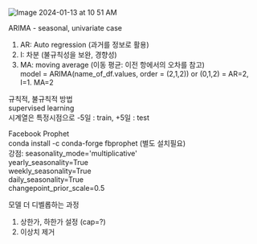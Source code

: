 

![Image 2024-01-13 at 10 51 AM](https://github.com/scottmsoh/ref_ML/assets/112598791/88e7e534-ddab-419f-b0a5-7e23c0ff0c90)



ARIMA - seasonal, univariate case</br>
1. AR: Auto regression (과거를 정보로 활용)</br>
2. I: 차분 (불규칙성을 보완, 경향성)</br>
3. MA: moving average (이동 평균: 이전 항에서의 오차를 참고)</br>
model = ARIMA(name_of_df.values, order = (2,1,2)) or (0,1,2) = AR=2, I=1. MA=2</br>

규칙적, 불규칙적 방법</br>
supervised learning</br>
시계열은 특정시점으로 -5일 : train, +5일 : test</br>


Facebook Prophet</br> 
conda install -c conda-forge fbprophet (별도 설치필요)</br>
강점: seasonality_mode='multiplicative'</br>
yearly_seasonality=True</br>
weekly_seasonality=True</br>
daily_seasonality=True</br>
changepoint_prior_scale=0.5</br>


모델 더 디벨롭하는 과정</br>

1. 상한가, 하한가 설정 (cap=?)</br>
2. 이상치 제거</br>




